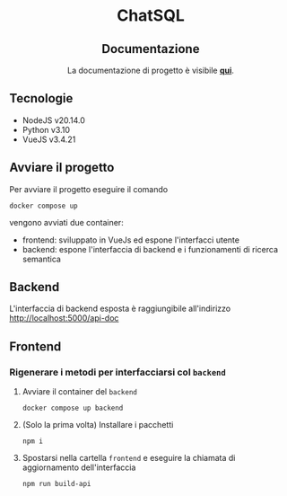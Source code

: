 <h1 align="center">ChatSQL</h1>
<h2 align="center">Documentazione</h2>
<p align="center">La documentazione di progetto è visibile <a href="https://github.com/Argo-swe/Docs" target="_blank"><b>qui</b></a>.</p>

## Tecnologie
- NodeJS v20.14.0
- Python v3.10
- VueJS v3.4.21

## Avviare il progetto
Per avviare il progetto eseguire il comando
```
docker compose up
```
vengono avviati due container:
- frontend: sviluppato in VueJs ed espone l'interfacci utente
- backend: espone l'interfaccia di backend e i funzionamenti di ricerca semantica

## Backend
L'interfaccia di backend esposta è raggiungibile all'indirizzo [http://localhost:5000/api-doc](http://localhost:5000/api-doc)
## Frontend
### Rigenerare i metodi per interfacciarsi col `backend`
1. Avviare il container del `backend`
    ```
    docker compose up backend
    ```
1. (Solo la prima volta) Installare i pacchetti
    ```
    npm i
    ```
1. Spostarsi nella cartella `frontend` e eseguire la chiamata di aggiornamento dell'interfaccia
    ```
    npm run build-api
    ```

